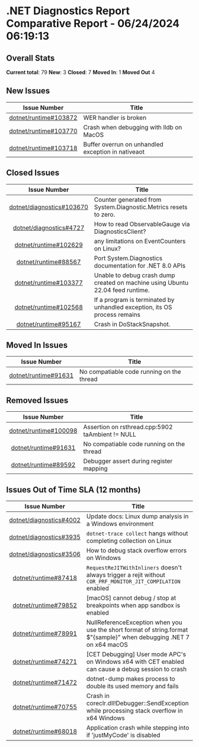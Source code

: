 # .NET Diagnostics Report Comparative Report - 06/24/2024 06:19:13

## Overall Stats

**Current total**: 79
**New**: 3
**Closed**: 7
**Moved In**: 1
**Moved Out** 4

## New Issues

| **Issue Number** | **Title** |
| :--------------: | --------- |
| [dotnet/runtime#103872](https://github.com/dotnet/runtime/issues/103872) | WER handler is broken |
| [dotnet/runtime#103770](https://github.com/dotnet/runtime/issues/103770) | Crash when debugging with lldb on MacOS |
| [dotnet/runtime#103718](https://github.com/dotnet/runtime/issues/103718) | Buffer overrun on unhandled exception in nativeaot |

## Closed Issues

| **Issue Number** | **Title** |
| :--------------: | --------- |
| [dotnet/diagnostics#103670](https://github.com/dotnet/runtime/issues/103670) | Counter generated from System.Diagnostic.Metrics resets to zero. |
| [dotnet/diagnostics#4727](https://github.com/dotnet/diagnostics/issues/4727) | How to read ObservableGauge via DiagnosticsClient? |
| [dotnet/runtime#102629](https://github.com/dotnet/runtime/issues/102629) | any limitations on EventCounters on Linux? |
| [dotnet/runtime#88567](https://github.com/dotnet/runtime/issues/88567) | Port System.Diagnostics documentation for .NET 8.0 APIs |
| [dotnet/runtime#103377](https://github.com/dotnet/runtime/issues/103377) | Unable to debug crash dump created on machine using Ubuntu 22.04 feed runtime. |
| [dotnet/runtime#102568](https://github.com/dotnet/runtime/issues/102568) | If a program is terminated by unhandled exception, its OS process remains |
| [dotnet/runtime#95167](https://github.com/dotnet/runtime/issues/95167) | Crash in DoStackSnapshot. |

## Moved In Issues

| **Issue Number** | **Title** |
| :--------------: | --------- |
| [dotnet/runtime#91631](https://github.com/dotnet/runtime/issues/91631) | No compatiable code running on the thread |

## Removed Issues

| **Issue Number** | **Title** |
| :--------------: | --------- |
| [dotnet/runtime#100098](https://github.com/dotnet/runtime/issues/100098) | Assertion on rsthread.cpp:5902 taAmbient != NULL |
| [dotnet/runtime#91631](https://github.com/dotnet/runtime/issues/91631) | No compatiable code running on the thread |
| [dotnet/runtime#89592](https://github.com/dotnet/runtime/issues/89592) | Debugger assert during register mapping |

## Issues Out of Time SLA (12 months)

| **Issue Number** | **Title** |
| :--------------: | --------- |
| [dotnet/diagnostics#4002](https://github.com/dotnet/diagnostics/issues/4002) | Update docs: Linux dump analysis in a Windows environment |
| [dotnet/diagnostics#3935](https://github.com/dotnet/diagnostics/issues/3935) | `dotnet-trace collect` hangs without completing collection on Linux |
| [dotnet/diagnostics#3506](https://github.com/dotnet/diagnostics/issues/3506) | How to debug stack overflow errors on Windows |
| [dotnet/runtime#87418](https://github.com/dotnet/runtime/issues/87418) | `RequestReJITWithInliners` doesn't always trigger a rejit without `COR_PRF_MONITOR_JIT_COMPILATION` enabled |
| [dotnet/runtime#79852](https://github.com/dotnet/runtime/issues/79852) | [macOS] cannot debug / stop at breakpoints when app sandbox is enabled |
| [dotnet/runtime#78991](https://github.com/dotnet/runtime/issues/78991) | NullReferenceException when you use the short format of string.format $"{sample}" when debugging .NET 7 on x64 macOS |
| [dotnet/runtime#74271](https://github.com/dotnet/runtime/issues/74271) | [CET Debugging] User mode APC's on Windows x64 with CET enabled can cause a debug session to crash  |
| [dotnet/runtime#71472](https://github.com/dotnet/runtime/issues/71472) | dotnet-dump makes process to double its used memory and fails |
| [dotnet/runtime#70755](https://github.com/dotnet/runtime/issues/70755) | Crash in coreclr.dll!Debugger::SendException while processing stack overflow in x64 Windows |
| [dotnet/runtime#68018](https://github.com/dotnet/runtime/issues/68018) | Application crash while stepping into if 'justMyCode' is disabled |


